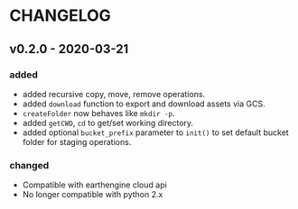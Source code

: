 # CHANGELOG

## v0.2.0 - 2020-03-21
### added
- added recursive copy, move, remove operations.
- added `download` function to export and download assets via GCS.
- `createFolder` now behaves like `mkdir -p`.
- added `getCWD`, `cd` to get/set working directory.
- added optional `bucket_prefix` parameter to `init()` to set default bucket
folder for staging operations. 

### changed
- Compatible with earthengine cloud api
- No longer compatible with python 2.x

